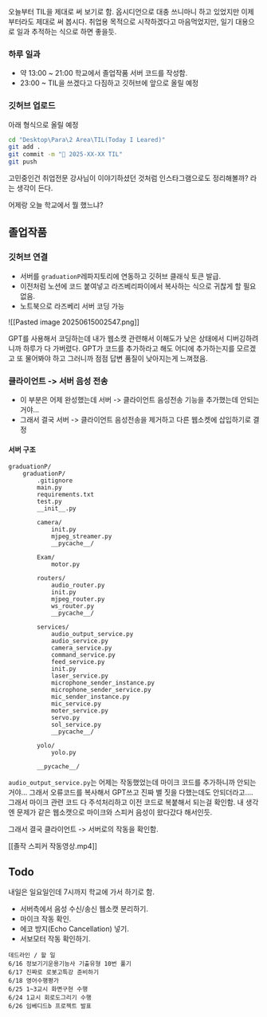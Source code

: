 
오늘부터 TIL을 제대로 써 보기로 함.
옵시디언으로 대충 쓰니마니 하고 있었지만 이제부터라도 제대로 써 봅시다.
취업용 목적으로 시작하겠다고 마음먹었지만, 일기 대용으로 일과 추적하는 식으로 하면 좋을듯.

### 하루 일과
- 약 13:00 ~ 21:00 학교에서 졸업작품 서버 코드를 작성함.
- 23:00 ~ TIL을 쓰겠다고 다짐하고 깃허브에 앞으로 올릴 예정
### 깃허브 업로드
아래 형식으로 올릴 예정

```bash
cd "Desktop\Para\2 Area\TIL(Today I Leared)"
git add .
git commit -m "📝 2025-XX-XX TIL"
git push
```

고민중인건 취업전문 강사님이 이야기하셨던 것처럼 인스타그램으로도 정리해볼까?
라는 생각이 든다.

어제랑 오늘 학교에서 뭘 했느냐?

## 졸업작품
### 깃허브 연결
- 서버를 `graduationP`레파지토리에 연동하고 깃허브 클래식 토큰 발급.
- 이전처럼 노션에 코드 붙여넣고 라즈베리파이에서 복사하는 식으로 귀찮게 할 필요 없음.
- 노트북으로 라즈베리 서버 코딩 가능


![[Pasted image 20250615002547.png]]

GPT를 사용해서 코딩하는데 내가 웹소캣 관련해서 이해도가 낮은 상태에서 디버깅하려니까 하루가 다 가버렸다.
GPT가 코드를 추가하라고 해도 어디에 추가하는지를 모르겠고 또 물어봐야 하고 그러니까 점점 답변 품질이 낮아지는게 느껴졌음.

### 클라이언트 -> 서버 음성 전송
- 이 부분은 어제 완성했는데 서버 -> 클라이언트 음성전송 기능을 추가했는데 안되는거야...
- 그래서 결국 서버 -> 클라이언트 음성전송을 제거하고 다른 웹소켓에 삽입하기로 결정

#### 서버 구조
```
graduationP/
    graduationP/
        .gitignore
        main.py
        requirements.txt
        test.py
        __init__.py

        camera/
            init.py
            mjpeg_streamer.py
            __pycache__/

        Exam/
            motor.py

        routers/
            audio_router.py
            init.py
            mjpeg_router.py
            ws_router.py
            __pycache__/

        services/
            audio_output_service.py
            audio_service.py
            camera_service.py
            command_service.py
            feed_service.py
            init.py
            laser_service.py
            microphone_sender_instance.py
            microphone_sender_service.py
            mic_sender_instance.py
            mic_service.py
            moter_service.py
            servo.py
            sol_service.py
            __pycache__/

        yolo/
            yolo.py

        __pycache__/
```

`audio_output_service.py`는 어제는 작동했었는데 마이크 코드를 추가하니까 안되는거야...
그래서 오류코드를 복사해서 GPT쓰고 진짜 별 짓을 다했는데도 안되더라고....
그래서 마이크 관련 코드 다 주석처리하고 이전 코드로 복붙해서 되는걸 확인함.
내 생각엔 문제가 같은 웹소캣으로 마이크와 스피커 음성이 왔다갔다 해서인듯.

그래서 결국 클라이언트 -> 서버로의 작동을 확인함.

[[졸작 스피커 작동영상.mp4]]


## Todo
내일은 일요일인데 7시까지 학교에 가서 하기로 함.
- 서버측에서 음성 수신/송신 웹소캣 분리하기.
- 마이크 작동 확인.
- 에코 방지(Echo Cancellation) 넣기.
- 서보모터 작동 확인하기.


```
데드라인 / 할 일
6/16 정보기기운용기능사 기출유형 10번 풀기
6/17 진짜로 로봇고특강 준비하기
6/18 영어수행평가
6/25 1~3교시 화면구현 수행
6/24 1교시 회로도그리기 수행
6/26 임베디드b 프로젝트 발표
```